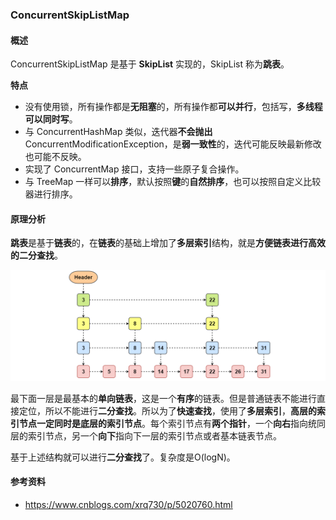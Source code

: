 ### ConcurrentSkipListMap

#### 概述

ConcurrentSkipListMap 是基于 **SkipList** 实现的，SkipList 称为**跳表**。

**特点**

- 没有使用锁，所有操作都是**无阻塞**的，所有操作都**可以并行**，包括写，**多线程可以同时写**。
- 与 ConcurrentHashMap 类似，迭代器**不会抛出** ConcurrentModificationException，是**弱一致性**的，迭代可能反映最新修改也可能不反映。
- 实现了 ConcurrentMap 接口，支持一些原子复合操作。
- 与 TreeMap 一样可以**排序**，默认按照**键**的**自然排序**，也可以按照自定义比较器进行排序。



#### 原理分析

**跳表**是基于**链表**的，在**链表**的基础上增加了**多层索引**结构，就是**方便链表进行高效的二分查找**。

![1582800147086](assets/1582800147086.png)

最下面一层是最基本的**单向链表**，这是一个**有序**的链表。但是普通链表不能进行直接定位，所以不能进行**二分查找**。所以为了**快速查找**，使用了**多层索引**，**高层的索引节点一定同时是底层的索引节点**。每个索引节点有**两个指针**，一个**向右**指向统同层的索引节点，另一个**向下**指向下一层的索引节点或者基本链表节点。

基于上述结构就可以进行**二分查找**了。复杂度是O(logN)。





#### 参考资料

- https://www.cnblogs.com/xrq730/p/5020760.html